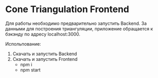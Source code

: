 # Cone Triangulation Frontend

Для работы необходимо предварительно запустить Backend.
За данными для построения триангуляции, приложение обращается к бэкэнду по адресу localhost:3000.

Испольпование:
1. Скачать и запустить Backend
2. Скачать и запустить Frontend
    * npm i
    * npm start